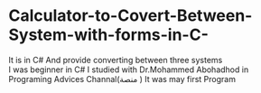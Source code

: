 # Calculator-to-Covert-Between-System-with-forms-in-C-
It is in C# And provide converting between three systems  
I was beginner in C# 
I studied with Dr.Mohammed Abohadhod in Programing Advices Channal(منصة )
It was may first Program   
